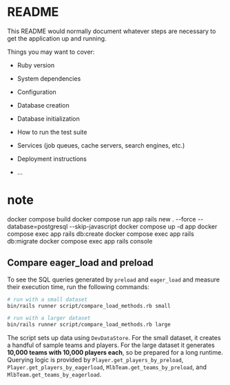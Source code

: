 # README

This README would normally document whatever steps are necessary to get the
application up and running.

Things you may want to cover:

* Ruby version

* System dependencies

* Configuration

* Database creation

* Database initialization

* How to run the test suite

* Services (job queues, cache servers, search engines, etc.)

* Deployment instructions

* ...

# note
docker compose build
docker compose run app rails new . --force --database=postgresql --skip-javascript
docker compose up -d app
docker compose exec app rails db:create
docker compose exec app rails db:migrate
docker compose exec app rails console

## Compare eager_load and preload

To see the SQL queries generated by `preload` and `eager_load` and measure
their execution time, run the following commands:

```bash
# run with a small dataset
bin/rails runner script/compare_load_methods.rb small

# run with a larger dataset
bin/rails runner script/compare_load_methods.rb large
```

The script sets up data using `DevDataStore`. For the small dataset, it
creates a handful of sample teams and players. For the large dataset it
generates **10,000 teams with 10,000 players each**, so be prepared for a long
runtime. Querying logic is provided by `Player.get_players_by_preload`,
`Player.get_players_by_eagerload`, `MlbTeam.get_teams_by_preload`, and
`MlbTeam.get_teams_by_eagerload`.

